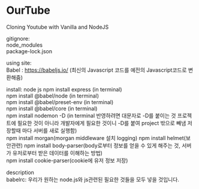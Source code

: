 # OurTube

Cloning Youtube with Vanilla and NodeJS

gitignore:  
node_modules  
package-lock.json

using site:  
Babel : https://babeljs.io/ (최신의 Javascript 코드를 예전의 Javascript코드로 변환해줌)

install:
node js
npm install express (in terminal)  
npm install @babel/node (in terminal)  
npm install @babel/preset-env (in terminal)  
npm install @babel/core (in terminal)  
npm install nodemon -D (in terminal 반영하려면 대문자로 -D를 붙이는 것 프로젝트에 필요한 것이 아니라 개발자에게 필요한 것이니 -D를 붙여 project 밖으로 빼냄 저장할때 마다 서버를 새로 실행함)  
npm install morgan(morgan middleware 설치 logging)
npm install helmet(보안관련)
npm install body-parser(body로부터 정보를 얻을 수 있게 해주는 것, 서버가 유저로부터 받은 데이터를 이해하는 방법)  
npm install cookie-parser(cookie에 유저 정보 저장)

description  
babelrc: 우리가 원하는 node.js와 js관련된 필요한 것들을 모두 넣을 것입니다.
